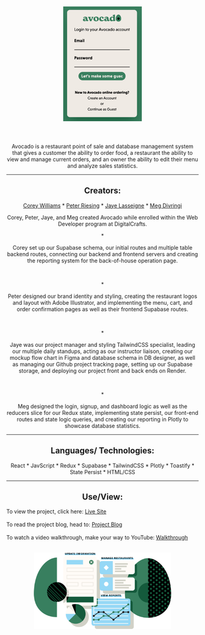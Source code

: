 <h1 align="center"> 
<img height="300px" src="Avocado/public/items/Avocado.png" alt="brand">
</h1>

<br>
<p align="center">
Avocado is a restaurant point of sale and database management system that gives a customer the ability to order food, a restaurant the ability to view and manage current orders, and an owner the ability to edit their menu and analyze sales statistics.
</p>

---

<h2 align="center">Creators:</h2>
<p align="center">
<a href="https://github.com/corewill">Corey Williams</a>
* <a href="https://github.com/peterriesing">Peter Riesing</a>
* <a href="https://github.com/Lasseignejk">Jaye Lasseigne</a>
* <a href="https://github.com/Meg-Div">Meg Divringi</a>

<p align="center">Corey, Peter, Jaye, and Meg created Avocado while enrolled within the Web Developer program at DigitalCrafts. 
</p>

<p align="center">*</p>
<p align="center">Corey set up our Supabase schema, our initial routes and multiple table backend routes, connecting our backend and frontend servers and creating the reporting system for the back-of-house operation page.
</p>
<br>

<p align="center">*</p>
<p align="center">Peter designed our brand identity and styling, creating the restaurant logos and layout with Adobe Illustrator, and implementing the menu, cart, and order confirmation pages as well as their frontend Supabase routes. 
</p>
<br>
<p align="center">*</p>
<p align="center">Jaye was our project manager and styling TailwindCSS specialist, leading our multiple daily standups, acting as our instructor liaison, creating our mockup flow chart in Figma and database schema in DB designer, as well as managing our Github project tracking page, setting up our Supabase storage, and deploying our project front and back ends on Render. 
</p>
<br>
<p align="center">*</p>
<p align="center">Meg designed the login, signup, and dashboard logic as well as the reducers slice for our Redux state, implementing state persist, our front-end routes and state logic queries, and creating our reporting in Plotly to showcase database statistics.
</p>

---

<h2 align="center">Languages/ Technologies:</h2>
<p align="center">
React
* JavScript
* Redux
* Supabase
* TailwindCSS
* Plotly
* Toastify
* State Persist
* HTML/CSS
</p>

---

<h2 align="center">Use/View:</h2>
To view the project, click here: <a href="https://avocado-frontend.onrender.com/">Live Site</a>
<br><br>
To read the project blog, head to: <a href="https://dev.to/megdiv/avocado-3im3
">Project Blog</a>
<br><br>
To watch a video walkthrough, make your way to YouTube: <a href="https://www.youtube.com/watch?v=wsLZCA090U4
">Walkthrough</a>

<br>

<br>
<p align="center"> 
<img height="200px" src="Avocado/public/items/dashboard_illustration.svg" alt="brand"> 
</p>
